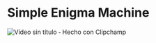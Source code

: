 # Simple Enigma Machine

![Vídeo sin título ‐ Hecho con Clipchamp](https://github.com/EDBCREPO/EnigmaMachine/assets/109326461/a9d7721f-873c-453e-8b19-971d16d2487b)
